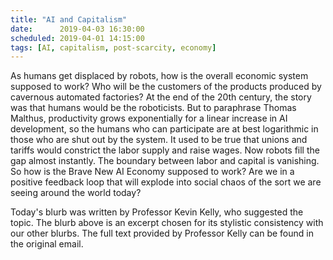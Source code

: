 ```yaml
---
title: "AI and Capitalism"
date:      2019-04-03 16:30:00
scheduled: 2019-04-01 14:15:00
tags: [AI, capitalism, post-scarcity, economy]
---
```

As humans get displaced by robots, how is the overall economic system supposed to work? Who will be the customers of the products produced by cavernous automated factories? At the end of the 20th century, the story was that humans would be the roboticists. But to paraphrase Thomas Malthus, productivity grows exponentially for a linear increase in AI development, so the humans who can participate are at best logarithmic in those who are shut out by the system. It used to be true that unions and tariffs would constrict the labor supply and raise wages. Now robots fill the gap almost instantly. The boundary between labor and capital is vanishing. So how is the Brave New AI Economy supposed to work? Are we in a positive feedback loop that will explode into social chaos of the sort we are seeing around the world today?

Today's blurb was written by Professor Kevin Kelly, who suggested the topic. The blurb above is an excerpt chosen for its stylistic consistency with our other blurbs. The full text provided by Professor Kelly can be found in the original email. 

